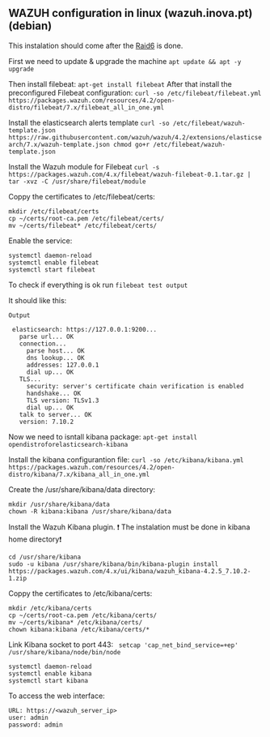 ## WAZUH configuration in linux (wazuh.inova.pt)(debian)


This instalation should come after the [Raid6](https://github.com/Rodrigo-Serpa/AWS-Project/blob/main/Debian/Raid6.md) is done.

First we need to update & upgrade the machine ``apt update && apt -y upgrade``

Then install filebeat: ``apt-get install filebeat``
After that install the preconfigured Filebeat configuration: ``curl -so /etc/filebeat/filebeat.yml https://packages.wazuh.com/resources/4.2/open-distro/filebeat/7.x/filebeat_all_in_one.yml``

Install the elasticsearch alerts template ``curl -so /etc/filebeat/wazuh-template.json https://raw.githubusercontent.com/wazuh/wazuh/4.2/extensions/elasticsearch/7.x/wazuh-template.json
chmod go+r /etc/filebeat/wazuh-template.json``

Install the Wazuh module for Filebeat ``curl -s https://packages.wazuh.com/4.x/filebeat/wazuh-filebeat-0.1.tar.gz | tar -xvz -C /usr/share/filebeat/module``

Coppy the certificates to /etc/filebeat/certs:
```
mkdir /etc/filebeat/certs
cp ~/certs/root-ca.pem /etc/filebeat/certs/
mv ~/certs/filebeat* /etc/filebeat/certs/
```
Enable the service:
```
systemctl daemon-reload
systemctl enable filebeat
systemctl start filebeat
```
To check if everything is ok run ``filebeat test output``

It should like this:
```
Output

 elasticsearch: https://127.0.0.1:9200...
   parse url... OK
   connection...
     parse host... OK
     dns lookup... OK
     addresses: 127.0.0.1
     dial up... OK
   TLS...
     security: server's certificate chain verification is enabled
     handshake... OK
     TLS version: TLSv1.3
     dial up... OK
   talk to server... OK
   version: 7.10.2
   ```
   Now we need to isntall kibana package: ``apt-get install opendistroforelasticsearch-kibana``
   
   Install the kibana configurantion file: ``curl -so /etc/kibana/kibana.yml https://packages.wazuh.com/resources/4.2/open-distro/kibana/7.x/kibana_all_in_one.yml``
   
   Create the /usr/share/kibana/data directory:
   ```
mkdir /usr/share/kibana/data
chown -R kibana:kibana /usr/share/kibana/data
```
Install the Wazuh Kibana plugin.
❗ The instalation must be done in kibana home directory❗
```
cd /usr/share/kibana
sudo -u kibana /usr/share/kibana/bin/kibana-plugin install https://packages.wazuh.com/4.x/ui/kibana/wazuh_kibana-4.2.5_7.10.2-1.zip
```
Coppy the certificates to /etc/kibana/certs:
```
mkdir /etc/kibana/certs
cp ~/certs/root-ca.pem /etc/kibana/certs/
mv ~/certs/kibana* /etc/kibana/certs/
chown kibana:kibana /etc/kibana/certs/*
```
Link Kibana socket to port 443: `` setcap 'cap_net_bind_service=+ep' /usr/share/kibana/node/bin/node`` 
```
systemctl daemon-reload
systemctl enable kibana
systemctl start kibana
```
To access the web interface:
```
URL: https://<wazuh_server_ip>
user: admin
password: admin
```
